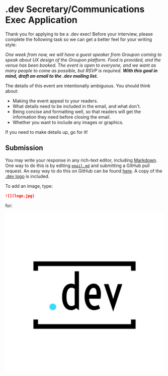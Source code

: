 # .dev Secretary/Communications Exec Application

Thank you for applying to be a .dev exec! Before your interview, please complete the following task so we can get a better feel for your writing style:

*One week from now, we will have a guest speaker from Groupon coming to speak about UX design of the Groupon platform. Food is provided, and the venue has been booked. The event is open to everyone, and we want as many people to come as possible, but RSVP is required. **With this goal in mind, draft an email to the .dev mailing list.***

The details of this event are intentionally ambiguous. You should think about:

- Making the event appeal to your readers.
- What details need to be included in the email, and what don't.
- Being concise and formatting well, so that readers will get the information they need before closing the email.
- Whether you want to include any images or graphics.

If you need to make details up, go for it!

## Submission

You may write your response in any rich-text editor, including [Markdown][Markdown]. One way to do this is by editing [`email.md`][email.md] and submitting a GitHub pull request. An easy way to do this on GitHub can be found [here][PR guide]. A copy of the [.dev logo][.dev logo] is included.

To add an image, type:

```markdown
![](logo.jpg)
```

for:

![](logo.jpg)

[email.md]: email.md
[PR guide]: https://help.github.com/articles/editing-files-in-another-user-s-repository/
[Markdown]: https://guides.github.com/features/mastering-markdown/
[.dev logo]: logo.jpg

